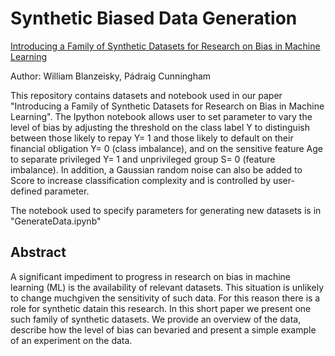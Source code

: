 # Synthetic Biased Data Generation

[Introducing a Family of Synthetic Datasets for Research on Bias in Machine Learning](https://arxiv.org/abs/2107.08928)

Author: William Blanzeisky, Pádraig Cunningham

This repository contains datasets and notebook used in our paper "Introducing a Family of Synthetic Datasets for Research on Bias in Machine Learning". The Ipython notebook allows user to set parameter to vary the level of bias by adjusting the threshold on the class label Y to distinguish between those likely to repay Y= 1 and those likely to default on their financial obligation Y= 0 (class imbalance), and on the sensitive feature Age to separate privileged Y= 1 and unprivileged group S= 0 (feature imbalance). In addition,  a Gaussian random noise can also be added to Score to increase classification complexity and is controlled by user-defined parameter. 

The notebook used to specify parameters for generating new datasets is in "GenerateData.ipynb"

## Abstract
A significant impediment to progress in research on bias in machine learning (ML) is the availability of relevant datasets. This situation is unlikely to change muchgiven the sensitivity of such data. For this reason there is a role for synthetic datain this research. In this short paper we present one such family of synthetic datasets.  We provide an overview of the data, describe how the level of bias can bevaried and present a simple example of an experiment on the data.
